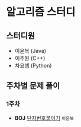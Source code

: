 알고리즘 스터디
=============

스터디원
---------
* 이윤복 (Java)
* 이주원 (C++)
* 차요셉 (Python)

주차별 문제 풀이
------------
### 1주차 

* **BOJ** [단지번호붙이기][2667] ```이윤복```






[2667]: https://www.acmicpc.net/problem/2667
